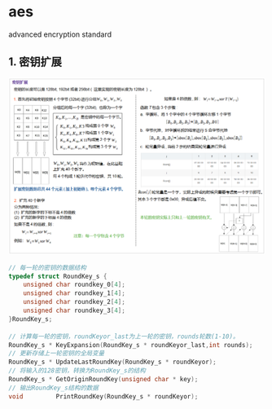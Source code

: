 # aes

advanced encryption standard

## 1. 密钥扩展

![image-20240204003753304](pic/image-20240204003753304.png)

```c
// 每一轮的密钥的数据结构
typedef struct RoundKey_s {
    unsigned char roundkey_0[4];
    unsigned char roundkey_1[4];
    unsigned char roundkey_2[4];
    unsigned char roundkey_3[4];
}RoundKey_s;

// 计算每一轮的密钥，roundKeyor_last为上一轮的密钥，rounds轮数(1-10)。
RoundKey_s * KeyExpansion(RoundKey_s * roundKeyor_last,int rounds);
// 更新存储上一轮密钥的全局变量
RoundKey_s * UpdateLastRoundKey(RoundKey_s * roundKeyor);
// 将输入的128密钥，转换为RoundKey_s的结构
RoundKey_s * GetOriginRoundKey(unsigned char * key);
// 输出RoundKey_s结构的数据
void         PrintRoundKey(RoundKey_s * roundKeyor);
```

